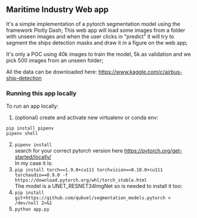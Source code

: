   
## Maritime Industry Web app

It's a simple implementation of a pytorch segmentation model using the framework Plotly Dash; This web app will load some images from a folder with unseen images and when the user clicks in "predict" it will try to segment the ships detection masks and draw it in a figure on the web app;

It's only a POC using 40k images to train the model, 5k as validation and we pick 500 images from an unseen folder;

All the data can be downloaded here:
https://www.kaggle.com/c/airbus-ship-detection


### Running this app locally

To run an app locally:

1. (optional) create and activate new virtualenv or conda env:
```
pip install pipenv
pipenv shell
```
2. `pipenv install`<br>
search for your correct pytorch version here https://pytorch.org/get-started/locally/<br>
In my case it is:<br>
3. `pip install torch==1.9.0+cu111 torchvision==0.10.0+cu111 torchaudio==0.9.0 -f https://download.pytorch.org/whl/torch_stable.html` <br>
The model is a UNET_RESNET34ImgNet so is needed to install it too:<br>
5. `pip install git+https://github.com/qubvel/segmentation_models.pytorch > /dev/null 2>&1` <br>
6. `python app.py` <br>


